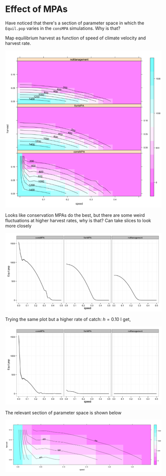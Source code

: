 # Effect of MPAs



Have noticed that there's a section of parameter space in which the `Equil.pop` varies in the `consMPA` simulations. Why is that?



Map equilibrium harvest as function of speed of climate velocity and harvest rate.

![plot of chunk Compare_Management](figure/Compare_Management.png) 


Looks like conservation MPAs do the best, but there are some weird fluctuations at higher harvest rates, why is that? Can take slices to look more closely

![plot of chunk variance](figure/variance.png) 


Trying the same plot but a higher rate of catch: $h = 0.10$ I get,

![plot of chunk variance_high](figure/variance_high.png) 


The relevant section of parameter space is shown below

![plot of chunk sub](figure/sub.png) 

